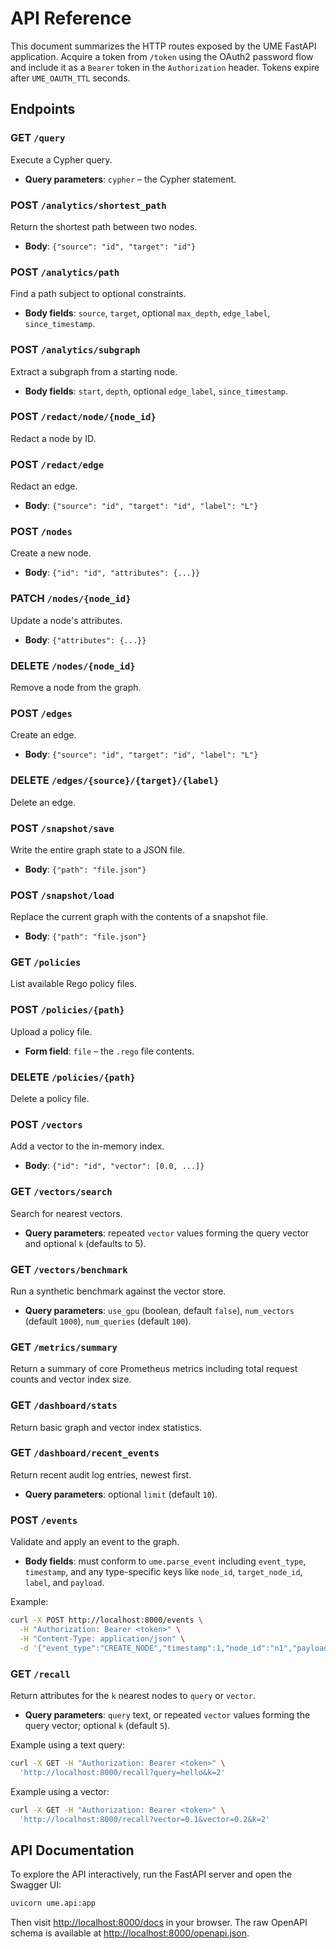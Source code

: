# API Reference

This document summarizes the HTTP routes exposed by the UME FastAPI application.
Acquire a token from `/token` using the OAuth2 password flow and include it as a
`Bearer` token in the `Authorization` header. Tokens expire after `UME_OAUTH_TTL` seconds.

## Endpoints

### GET `/query`
Execute a Cypher query.
- **Query parameters**: `cypher` – the Cypher statement.

### POST `/analytics/shortest_path`
Return the shortest path between two nodes.
- **Body**: `{"source": "id", "target": "id"}`

### POST `/analytics/path`
Find a path subject to optional constraints.
- **Body fields**: `source`, `target`, optional `max_depth`, `edge_label`, `since_timestamp`.

### POST `/analytics/subgraph`
Extract a subgraph from a starting node.
- **Body fields**: `start`, `depth`, optional `edge_label`, `since_timestamp`.

### POST `/redact/node/{node_id}`
Redact a node by ID.

### POST `/redact/edge`
Redact an edge.
- **Body**: `{"source": "id", "target": "id", "label": "L"}`

### POST `/nodes`
Create a new node.
- **Body**: `{"id": "id", "attributes": {...}}`

### PATCH `/nodes/{node_id}`
Update a node's attributes.
- **Body**: `{"attributes": {...}}`

### DELETE `/nodes/{node_id}`
Remove a node from the graph.

### POST `/edges`
Create an edge.
- **Body**: `{"source": "id", "target": "id", "label": "L"}`

### DELETE `/edges/{source}/{target}/{label}`
Delete an edge.

### POST `/snapshot/save`
Write the entire graph state to a JSON file.
- **Body**: `{"path": "file.json"}`

### POST `/snapshot/load`
Replace the current graph with the contents of a snapshot file.
- **Body**: `{"path": "file.json"}`

### GET `/policies`
List available Rego policy files.

### POST `/policies/{path}`
Upload a policy file.
- **Form field**: `file` – the `.rego` file contents.

### DELETE `/policies/{path}`
Delete a policy file.

### POST `/vectors`
Add a vector to the in-memory index.
- **Body**: `{"id": "id", "vector": [0.0, ...]}`

### GET `/vectors/search`
Search for nearest vectors.
- **Query parameters**: repeated `vector` values forming the query vector and optional `k` (defaults to 5).

### GET `/vectors/benchmark`
Run a synthetic benchmark against the vector store.
- **Query parameters**: `use_gpu` (boolean, default `false`), `num_vectors` (default `1000`), `num_queries` (default `100`).

### GET `/metrics/summary`
Return a summary of core Prometheus metrics including total request counts and vector index size.

### GET `/dashboard/stats`
Return basic graph and vector index statistics.

### GET `/dashboard/recent_events`
Return recent audit log entries, newest first.
- **Query parameters**: optional `limit` (default `10`).

### POST `/events`
Validate and apply an event to the graph.
- **Body fields**: must conform to `ume.parse_event` including `event_type`,
  `timestamp`, and any type-specific keys like `node_id`, `target_node_id`,
  `label`, and `payload`.

Example:

```bash
curl -X POST http://localhost:8000/events \
  -H "Authorization: Bearer <token>" \
  -H "Content-Type: application/json" \
  -d '{"event_type":"CREATE_NODE","timestamp":1,"node_id":"n1","payload":{"node_id":"n1"}}'
```

### GET `/recall`
Return attributes for the `k` nearest nodes to `query` or `vector`.
- **Query parameters**: `query` text, or repeated `vector` values forming the
  query vector; optional `k` (default `5`).

Example using a text query:

```bash
curl -X GET -H "Authorization: Bearer <token>" \
  'http://localhost:8000/recall?query=hello&k=2'
```

Example using a vector:

```bash
curl -X GET -H "Authorization: Bearer <token>" \
  'http://localhost:8000/recall?vector=0.1&vector=0.2&k=2'
```

## API Documentation

To explore the API interactively, run the FastAPI server and open the Swagger UI:

```bash
uvicorn ume.api:app
```

Then visit [http://localhost:8000/docs](http://localhost:8000/docs) in your browser.
The raw OpenAPI schema is available at
[http://localhost:8000/openapi.json](http://localhost:8000/openapi.json).
